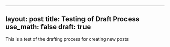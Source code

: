 
---
layout: post
title: Testing of Draft Process
use_math: false
draft: true
---


This is a test of the drafting process for creating new posts
